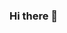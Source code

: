 ### Hi there 👋

<!--
**shivamk28/shivamk28** is a ✨ _special_ ✨ repository because its `README.md` (this file) appears on your GitHub profile.

Here are some ideas to get you started:
I am a pre-final year student in MNNIT Allahabad

- 🔭 I’m currently working on webster project
- 🌱 I’m currently learning web development and data structures
- 📫 How to reach me: 28shivam07@gmail.com
- ⚡ Fun fact: There is no fun in life
-->
